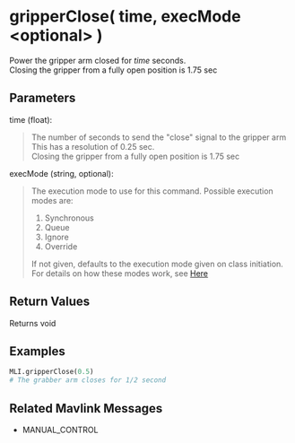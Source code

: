 # gripperClose( time, execMode \<optional> )

Power the gripper arm closed for *time* seconds.  
Closing the gripper from a fully open position is 1.75 sec

## Parameters

time (float):  
> The number of seconds to send the "close" signal to the gripper arm
> This has a resolution of 0.25 sec.  
> Closing the gripper from a fully open position is 1.75 sec

execMode (string, optional):
> The execution mode to use for this command. Possible execution modes are:
>
> 1. Synchronous
> 1. Queue
> 1. Ignore
> 1. Override
>
> If not given, defaults to the execution mode given on class initiation.  
> For details on how these modes work, see [Here](../executionModes.md)

## Return Values

Returns void

## Examples

```py
MLI.gripperClose(0.5)
# The grabber arm closes for 1/2 second
```

## Related Mavlink Messages

- MANUAL_CONTROL

